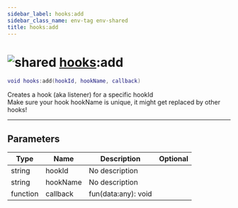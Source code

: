 ```yaml
---
sidebar_label: hooks:add
sidebar_class_name: env-tag env-shared
title: hooks:add
---
```


# <img src='/img/wiki/shared.png' alt='shared' data-tag='env-tag' /> [hooks](../hooks/README.md):add

```lua
void hooks:add(hookId, hookName, callback)
```

Creates a hook (aka listener) for a specific hookId<br/>Make sure your hook hookName is unique, it might get replaced by other hooks!<br/>

-----------------
## Parameters

| Type   | Name | Description | Optional |
| ------ | ---- | ----------- | -------: |
| string | hookId | No description |   |
| string | hookName | No description |   |
| function | callback | fun(data:any): void |   |
